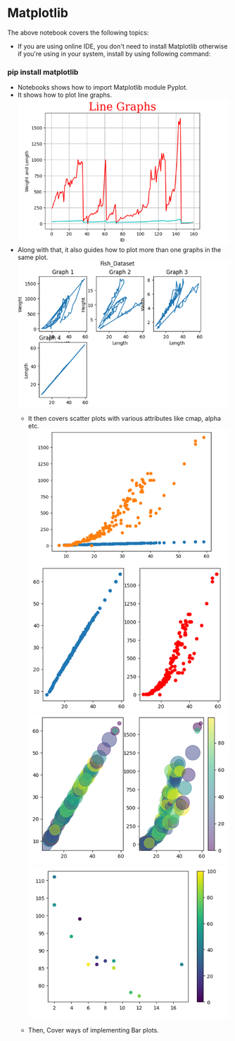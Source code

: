 # Matplotlib
The above notebook covers the following topics:
* If you are using online IDE, you don't need to install Matplotlib otherwise if you're using in your system, install by using following command:
### pip install matplotlib
* Notebooks shows how to import Matplotlib module Pyplot.
* It shows how to plot line graphs.
  <img src = "images/Capture 1.PNG">
* Along with that, it also guides how to plot more than one graphs in the same plot.
  <img src = "images/Capture 2.PNG" >
  * It then covers scatter plots with various attributes like cmap, alpha etc.
    <img src = "images/Capture 3.PNG" >
    <img src = "images/Capture 4.PNG" >
    <img src = "images/Capture 5.PNG" >
    <img src = "images/Capture 6.PNG" >
    
  * Then, Cover ways of implementing Bar plots.
